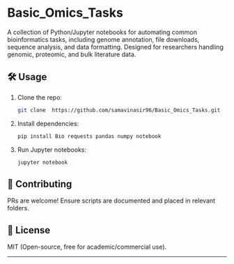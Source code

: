 # Basic_Omics_Tasks
A collection of Python/Jupyter notebooks for automating common bioinformatics tasks, including genome annotation, file downloads, sequence analysis, and data formatting. Designed for researchers handling genomic, proteomic, and bulk literature data.

## 🛠️ Usage
1. Clone the repo:  
   ```bash
   git clone  https://github.com/samavinasir96/Basic_Omics_Tasks.git
   ```
2. Install dependencies:  
   ```bash
   pip install Bio requests pandas numpy notebook
   ```
3. Run Jupyter notebooks:  
   ```bash
   jupyter notebook
   ```

## 🤝 Contributing
PRs are welcome! Ensure scripts are documented and placed in relevant folders.

## 📜 License
MIT (Open-source, free for academic/commercial use).


---

